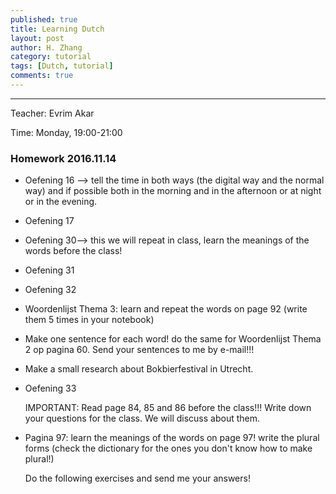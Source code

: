 ```yaml
---
published: true
title: Learning Dutch
layout: post
author: H. Zhang
category: tutorial
tags: [Dutch, tutorial]
comments: true
---
```


---
Teacher: Evrim Akar

Time: Monday, 19:00-21:00

### Homework 2016.11.14  ###
- Oefening 16 --> tell the time in both ways (the digital way and the normal way) and if possible both in the morning and in the afternoon or at night or in the evening. 
- Oefening 17
- Oefening 30--> this we will repeat in class, learn the meanings of the words before the class! 
- Oefening 31
- Oefening 32
- Woordenlijst Thema 3: learn and repeat the words on page 92 (write them 5 times in your notebook)
- Make one sentence for each word! do the same for Woordenlijst Thema 2 op pagina 60. Send your sentences to me by e-mail!!! 
- Make a small research about Bokbierfestival in Utrecht.
- Oefening 33 

	IMPORTANT: Read page 84, 85 and 86 before the class!!! Write down your questions for the class. We will discuss about them. 
- Pagina 97: learn the meanings of the words on page 97! write the plural forms (check the dictionary for the ones you don't know how to make plural!)

	Do the following exercises and send me your answers! 


<!-- <center><embed src="http://gohom.win/HomPDF/mou.pdf" width="850" height="600"></center>
-->
